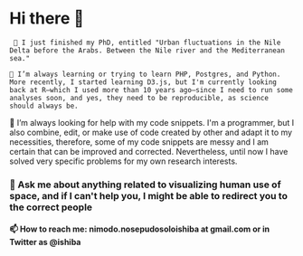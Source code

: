 # Hi there 👋

` 🔭 I just finished my PhD, entitled "Urban fluctuations in the Nile Delta before the Arabs. Between the Nile river and the Mediterranean sea."`

`🌱 I’m always learning or trying to learn PHP, Postgres, and Python. More recently, I started learning D3.js, but I'm currently looking back at R—which I used more than 10 years ago—since I need to run some analyses soon, and yes, they need to be reproducible, as science should always be.`

🤔 I’m always looking for help with my code snippets. I'm a programmer, but I also combine, edit, or make use of code created by other and adapt it to my necessities, therefore, some of my code snippets are messy and I am certain that can be improved and corrected. Nevertheless, until now I have solved very specific problems for my own research interests.

### 💬 Ask me about anything related to visualizing human use of space, and if I can't help you, I might be able to redirect you to the correct people

#### 📫 How to reach me: nimodo.nosepudosoloishiba at gmail.com or in Twitter as @ishiba


<!--
**ishibaro/ishibaro** is a ✨ _special_ ✨ repository because its `README.md` (this file) appears on your GitHub profile.

Here are some ideas to get you started:

- 🔭 I’m currently working on ...
- 🌱 I’m currently learning ...
- 👯 I’m looking to collaborate on ...
- 🤔 I’m looking for help with ...
- 💬 Ask me about ...
- 📫 How to reach me: ...
- 😄 Pronouns: ...
- ⚡ Fun fact: ...
-->
